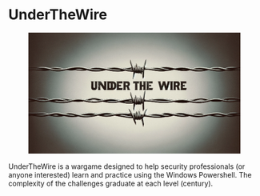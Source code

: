 # UnderTheWire

<figure><img src="../../.gitbook/assets/image.png" alt=""><figcaption></figcaption></figure>

UnderTheWire is a wargame designed to help security professionals (or anyone interested) learn and practice using the Windows Powershell. The complexity of the challenges graduate at each level (century).
